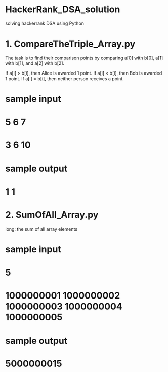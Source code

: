 # HackerRank_DSA_solution
solving hackerrank DSA using Python

# 1. CompareTheTriple_Array.py
The task is to find their comparison points by comparing a[0] with b[0], a[1] with b[1], and a[2] with b[2].

If a[i] > b[i], then Alice is awarded 1 point.
If a[i] < b[i], then Bob is awarded 1 point.
If a[i] = b[i], then neither person receives a point.

# sample input 
# 5 6 7
# 3 6 10
# sample output
# 1 1

# 2. SumOfAll_Array.py
long: the sum of all array elements
# sample input 
# 5
# 1000000001 1000000002 1000000003 1000000004 1000000005
# sample output
# 5000000015

